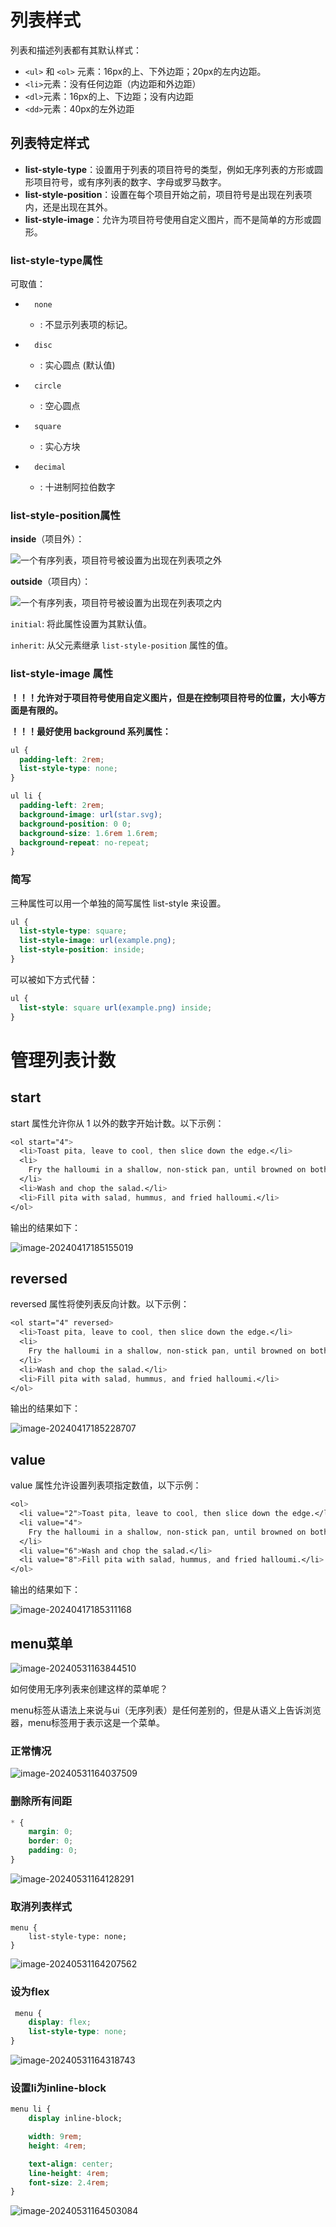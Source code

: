 # 列表样式

列表和描述列表都有其默认样式：

- `<ul>` 和 `<ol>` 元素：16px的上、下外边距；20px的左内边距。
- `<li>`元素：没有任何边距（内边距和外边距）
- `<dl>`元素：16px的上、下边距；没有内边距
- `<dd>`元素：40px的左外边距



## 列表特定样式

- **list-style-type**：设置用于列表的项目符号的类型，例如无序列表的方形或圆形项目符号，或有序列表的数字、字母或罗马数字。
- **list-style-position**：设置在每个项目开始之前，项目符号是出现在列表项内，还是出现在其外。
- **list-style-image**：允许为项目符号使用自定义图片，而不是简单的方形或圆形。





### list-style-type属性

可取值：

- ```
    none
    ```

    - : 不显示列表项的标记。

- ```
    disc
    ```

    - : 实心圆点 (默认值)

- ```
    circle
    ```

    - : 空心圆点

- ```
    square
    ```

    - : 实心方块

- ```
    decimal
    ```

    - : 十进制阿拉伯数字



### list-style-position属性

**inside**（项目外）：

![一个有序列表，项目符号被设置为出现在列表项之外](images/列表样式.assets/outer-bullets.png)

**outside**（项目内）：

![一个有序列表，项目符号被设置为出现在列表项之内](images/列表样式.assets/inner-bullets.png)

`initial`: 将此属性设置为其默认值。

`inherit`: 从父元素继承 `list-style-position` 属性的值。





### list-style-image 属性

**！！！允许对于项目符号使用自定义图片，但是在控制项目符号的位置，大小等方面是有限的。**

**！！！最好使用 background 系列属性：**

```css
ul {
  padding-left: 2rem;
  list-style-type: none;
}

ul li {
  padding-left: 2rem;
  background-image: url(star.svg);
  background-position: 0 0;
  background-size: 1.6rem 1.6rem;
  background-repeat: no-repeat;
}
```



### 简写

三种属性可以用一个单独的简写属性 list-style 来设置。

```css
ul {
  list-style-type: square;
  list-style-image: url(example.png);
  list-style-position: inside;
}
```

可以被如下方式代替：

```css
ul {
  list-style: square url(example.png) inside;
}
```



# 管理列表计数

## start

start 属性允许你从 1 以外的数字开始计数。以下示例：

```css
<ol start="4">
  <li>Toast pita, leave to cool, then slice down the edge.</li>
  <li>
    Fry the halloumi in a shallow, non-stick pan, until browned on both sides.
  </li>
  <li>Wash and chop the salad.</li>
  <li>Fill pita with salad, hummus, and fried halloumi.</li>
</ol>
```

输出的结果如下：

![image-20240417185155019](images/列表样式.assets/image-20240417185155019.png)



## reversed

reversed 属性将使列表反向计数。以下示例：

```css
<ol start="4" reversed>
  <li>Toast pita, leave to cool, then slice down the edge.</li>
  <li>
    Fry the halloumi in a shallow, non-stick pan, until browned on both sides.
  </li>
  <li>Wash and chop the salad.</li>
  <li>Fill pita with salad, hummus, and fried halloumi.</li>
</ol>
```

输出的结果如下：

![image-20240417185228707](images/列表样式.assets/image-20240417185228707.png)



## value

value 属性允许设置列表项指定数值，以下示例：

```css
<ol>
  <li value="2">Toast pita, leave to cool, then slice down the edge.</li>
  <li value="4">
    Fry the halloumi in a shallow, non-stick pan, until browned on both sides.
  </li>
  <li value="6">Wash and chop the salad.</li>
  <li value="8">Fill pita with salad, hummus, and fried halloumi.</li>
</ol>
```

输出的结果如下：

![image-20240417185311168](images/列表样式.assets/image-20240417185311168.png)



## menu菜单

![image-20240531163844510](./images/%E5%88%97%E8%A1%A8%E6%A0%B7%E5%BC%8F.assets/image-20240531163844510.png)

如何使用无序列表来创建这样的菜单呢？

menu标签从语法上来说与ui（无序列表）是任何差别的，但是从语义上告诉浏览器，menu标签用于表示这是一个菜单。



### 正常情况

![image-20240531164037509](./images/%E5%88%97%E8%A1%A8%E6%A0%B7%E5%BC%8F.assets/image-20240531164037509.png)



### 删除所有间距

```css
* {
    margin: 0;
    border: 0;
    padding: 0;
}
```

![image-20240531164128291](./images/%E5%88%97%E8%A1%A8%E6%A0%B7%E5%BC%8F.assets/image-20240531164128291.png)



### 取消列表样式

```
menu {
    list-style-type: none;
}
```

![image-20240531164207562](./images/%E5%88%97%E8%A1%A8%E6%A0%B7%E5%BC%8F.assets/image-20240531164207562.png)



### 设为flex

```css
 menu {
    display: flex;
    list-style-type: none;
}
```

![image-20240531164318743](./images/%E5%88%97%E8%A1%A8%E6%A0%B7%E5%BC%8F.assets/image-20240531164318743.png)



### 设置li为inline-block

```css
menu li {
    display inline-block;

    width: 9rem;
    height: 4rem;

    text-align: center;
    line-height: 4rem;
    font-size: 2.4rem;
}
```

![image-20240531164503084](./images/%E5%88%97%E8%A1%A8%E6%A0%B7%E5%BC%8F.assets/image-20240531164503084.png)







